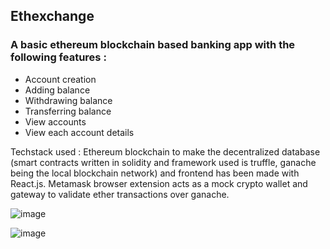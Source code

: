 ## Ethexchange

### A basic ethereum blockchain based banking app with the following features :
- Account creation
- Adding balance
- Withdrawing balance
- Transferring balance
- View accounts 
- View each account details

Techstack used : Ethereum blockchain to make the decentralized database (smart contracts written in solidity and framework used is truffle, ganache being the local blockchain network) and frontend has been made with React.js.
Metamask browser extension acts as a mock crypto wallet and gateway to validate ether transactions over ganache.

![image](https://user-images.githubusercontent.com/79986094/147772054-d09d0eb5-f539-4aad-b8af-1f707b22cf3f.png)



![image](https://user-images.githubusercontent.com/79986094/147772103-260396c5-c0a1-4e56-9596-92217e2fa760.png)